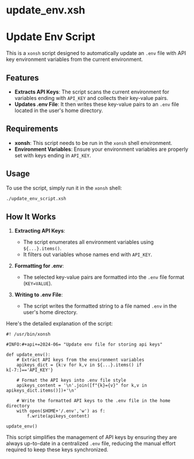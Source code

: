 # update_env.xsh

# Update Env Script

This is a `xonsh` script designed to automatically update an `.env` file with API key environment variables from the current environment.

## Features

- **Extracts API Keys**: The script scans the current environment for variables ending with `API_KEY` and collects their key-value pairs.
- **Updates .env File**: It then writes these key-value pairs to an `.env` file located in the user's home directory.

## Requirements

- **xonsh**: This script needs to be run in the `xonsh` shell environment.
- **Environment Variables**: Ensure your environment variables are properly set with keys ending in `API_KEY`.

## Usage

To use the script, simply run it in the `xonsh` shell:

```sh
./update_env_script.xsh
```

## How It Works

1. **Extracting API Keys**:
    - The script enumerates all environment variables using `${...}.items()`.
    - It filters out variables whose names end with `API_KEY`.

2. **Formatting for .env**:
    - The selected key-value pairs are formatted into the `.env` file format (`KEY=VALUE`).
  
3. **Writing to .env File**:
    - The script writes the formatted string to a file named `.env` in the user's home directory.

Here's the detailed explanation of the script:

```xonsh
#! /usr/bin/xonsh

#INFO:#+api+=2024-06= "Update env file for storing api keys"

def update_env():
    # Extract API keys from the environment variables
    apikeys_dict = {k:v for k,v in ${...}.items() if k[-7:]=='API_KEY'}
    
    # Format the API keys into .env file style
    apikeys_content = '\n'.join([f"{k}={v}" for k,v in apikeys_dict.items()])+'\n'
    
    # Write the formatted API keys to the .env file in the home directory
    with open($HOME+'/.env','w') as f:
        f.write(apikeys_content) 

update_env()
```

This script simplifies the management of API keys by ensuring they are always up-to-date in a centralized `.env` file, reducing the manual effort required to keep these keys synchronized.